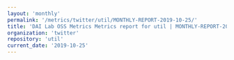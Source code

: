 ```yaml
---
layout: 'monthly'
permalink: '/metrics/twitter/util/MONTHLY-REPORT-2019-10-25/'
title: 'DAI Lab OSS Metrics Metrics report for util | MONTHLY-REPORT-2019-10-25'
organization: 'twitter'
repository: 'util'
current_date: '2019-10-25'
---
```

